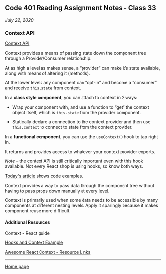 ## Code 401 Reading Assignment Notes - Class 33

_July 22, 2020_

### Context API

[Context API](https://codefellows.github.io/code-401-javascript-guide/curriculum/class-33/DISCUSSION)


Context provides a means of passing state down the component tree through a Provider/Consumer relationship.

At as high a level as makes sense, a “provider” can make it’s state available, along with means of altering it (methods).

At the lower levels any component can “opt-in” and become a “consumer” and receive `this.state` from context.

In a **class style component**, you can attach to context in 2 ways:

- Wrap your component with, and use a function to “get” the context object itself, which is `this.state` from the provider component.

- Statically declare a connection to the context provider and then use `this.context` to connect to state from the context provider.

In a **functional component**, you can use the `useContext()` hook to tap right in.

It returns and provides access to whatever your context provider exports.


_Note_ – the context API is still critically important even with this hook available. Not every React shop is using hooks, so know both ways.

[Today's article](https://codefellows.github.io/code-401-javascript-guide/curriculum/class-33/DISCUSSION) shows code examples.

Context provides a way to pass data through the component tree without having to pass props down manually at every level.

Context is primarily used when some data needs to be accessible by many components at different nesting levels. Apply it sparingly because it makes component reuse more difficult.

#### Additional Resources

[Context - React guide](https://reactjs.org/docs/context.html)

[Hooks and Context Example](https://medium.com/swlh/snackbars-in-react-an-exercise-in-hooks-and-context-299b43fd2a2b)

[Awesome React Context - Resource Links](https://github.com/diegohaz/awesome-react-context)

---
[Home page](https://marlene-rinker.github.io/reading-notes/)